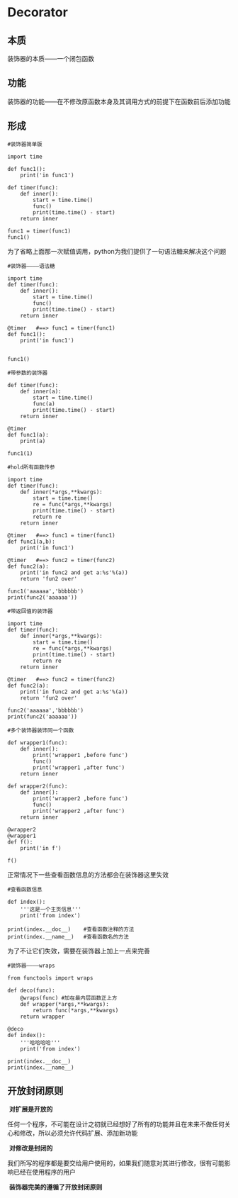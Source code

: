 # Decorator

## 本质

装饰器的本质——一个闭包函数

## 功能

装饰器的功能——在不修改原函数本身及其调用方式的前提下在函数前后添加功能

## 形成

```
#装饰器简单版

import time

def func1():
    print('in func1')

def timer(func):
    def inner():
        start = time.time()
        func()
        print(time.time() - start)
    return inner

func1 = timer(func1)
func1()
```

为了省略上面那一次赋值调用，python为我们提供了一句语法糖来解决这个问题

```
#装饰器————语法糖

import time
def timer(func):
    def inner():
        start = time.time()
        func()
        print(time.time() - start)
    return inner

@timer   #==> func1 = timer(func1)
def func1():
    print('in func1')


func1()
```

```
#带参数的装饰器

def timer(func):
    def inner(a):
        start = time.time()
        func(a)
        print(time.time() - start)
    return inner

@timer
def func1(a):
    print(a)

func1(1)
```

```
#hold所有函数传参

import time
def timer(func):
    def inner(*args,**kwargs):
        start = time.time()
        re = func(*args,**kwargs)
        print(time.time() - start)
        return re
    return inner

@timer   #==> func1 = timer(func1)
def func1(a,b):
    print('in func1')

@timer   #==> func2 = timer(func2)
def func2(a):
    print('in func2 and get a:%s'%(a))
    return 'fun2 over'

func1('aaaaaa','bbbbbb')
print(func2('aaaaaa'))
```

```
#带返回值的装饰器

import time
def timer(func):
    def inner(*args,**kwargs):
        start = time.time()
        re = func(*args,**kwargs)
        print(time.time() - start)
        return re
    return inner

@timer   #==> func2 = timer(func2)
def func2(a):
    print('in func2 and get a:%s'%(a))
    return 'fun2 over'

func2('aaaaaa','bbbbbb')
print(func2('aaaaaa'))
```

```
#多个装饰器装饰同一个函数

def wrapper1(func):
    def inner():
        print('wrapper1 ,before func')
        func()
        print('wrapper1 ,after func')
    return inner

def wrapper2(func):
    def inner():
        print('wrapper2 ,before func')
        func()
        print('wrapper2 ,after func')
    return inner

@wrapper2
@wrapper1
def f():
    print('in f')

f()
```

正常情况下一些查看函数信息的方法都会在装饰器这里失效

```
#查看函数信息

def index():
    '''这是一个主页信息'''
    print('from index')

print(index.__doc__)    #查看函数注释的方法
print(index.__name__)   #查看函数名的方法
```

为了不让它们失效，需要在装饰器上加上一点来完善

```
#装饰器————wraps

from functools import wraps

def deco(func):
    @wraps(func) #加在最内层函数正上方
    def wrapper(*args,**kwargs):
        return func(*args,**kwargs)
    return wrapper

@deco
def index():
    '''哈哈哈哈'''
    print('from index')

print(index.__doc__)
print(index.__name__)
```

## 开放封闭原则

​	**对扩展是开放的**

​	任何一个程序，不可能在设计之初就已经想好了所有的功能并且在未来不做任何关心和修改，所以必须允许代码扩展、添加新功能

​	**对修改是封闭的**

​	我们所写的程序都是要交给用户使用的，如果我们随意对其进行修改，很有可能影响已经在使用程序的用户

​	**装饰器完美的遵循了开放封闭原则**